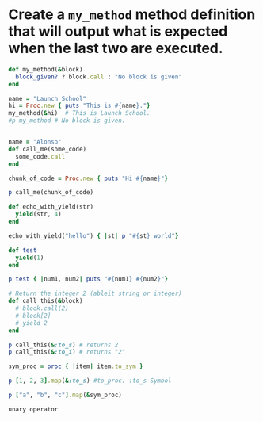 # Create a `my_method` method definition that will output what is expected when the last two are executed.

```ruby
def my_method(&block)
  block_given? ? block.call : "No block is given"
end

name = "Launch School"
hi = Proc.new { puts "This is #{name}."}
my_method(&hi)  # This is Launch School.
#p my_method # No block is given.


name = "Alonso"
def call_me(some_code)
  some_code.call
end

chunk_of_code = Proc.new { puts "Hi #{name}"}

p call_me(chunk_of_code)
```

```ruby
def echo_with_yield(str)
  yield(str, 4)
end

echo_with_yield("hello") { |st| p "#{st} world"}
```

```ruby
def test
  yield(1)
end

p test { |num1, num2| puts "#{num1} #{num2}"}
```

```ruby
# Return the integer 2 (ableit string or integer)
def call_this(&block)
  # block.call(2)
  # block[2]
  # yield 2
end

p call_this(&:to_s) # returns 2
p call_this(&:to_i) # returns "2"

sym_proc = proc { |item| item.to_sym }

p [1, 2, 3].map(&:to_s) #to_proc. :to_s Symbol

p ["a", "b", "c"].map(&sym_proc)

unary operator
```